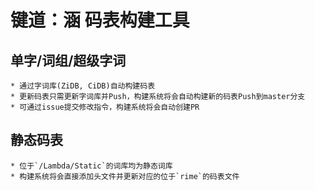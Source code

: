 # 键道：涵 码表构建工具

## 单字/词组/超级字词
    * 通过字词库(ZiDB, CiDB)自动构建码表
    * 更新码表只需更新字词库并Push，构建系统将会自动构建新的码表Push到master分支
    * 可通过issue提交修改指令，构建系统将会自动创建PR

## 静态码表
    * 位于`/Lambda/Static`的词库均为静态词库
    * 构建系统将会直接添加头文件并更新对应的位于`rime`的码表文件
